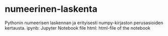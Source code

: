 # numeerinen-laskenta
Pythonin numeerisen laskennan ja erityisesti numpy-kirjaston perusasioiden kertausta.
ipynb: Jupyter Notebook file
html: html-file of the notebook 
